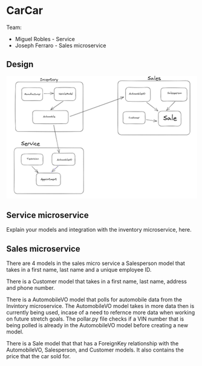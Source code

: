 # CarCar

Team:

* Miguel Robles - Service
* Joseph Ferraro - Sales microservice

## Design
![Design](ReadmeDesign.jpg)
## Service microservice

Explain your models and integration with the inventory
microservice, here.

## Sales microservice

There are 4 models in the sales micro service a Salesperson model that takes in a first name, last name and a unique employee ID.

There is a Customer model that takes in a first name, last name, address and phone number.

There is a AutomobileVO model that polls for automobile data from the Invintory microservice.  The AutomobileVO model takes in more data then is currently being used,
incase of a need to refernce more data when working on future stretch goals.  The pollar.py file checks if a VIN number that is being polled is already in the AutomobileVO model before creating a new model.

There is a Sale model that that has a ForeignKey relationship with the AutomobileVO, Salesperson, and Customer models.  It also contains the price that the car sold for.
